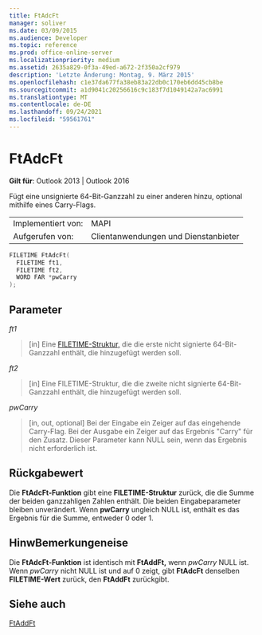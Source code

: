 ```yaml
---
title: FtAdcFt
manager: soliver
ms.date: 03/09/2015
ms.audience: Developer
ms.topic: reference
ms.prod: office-online-server
ms.localizationpriority: medium
ms.assetid: 2635a829-0f3a-49ed-a672-2f350a2cf979
description: 'Letzte Änderung: Montag, 9. März 2015'
ms.openlocfilehash: c1e37da677fa38eb83a22db0c170eb6dd45cb8be
ms.sourcegitcommit: a1d9041c20256616c9c183f7d1049142a7ac6991
ms.translationtype: MT
ms.contentlocale: de-DE
ms.lasthandoff: 09/24/2021
ms.locfileid: "59561761"
---
```

# <a name="ftadcft"></a>FtAdcFt

  
  
**Gilt für**: Outlook 2013 | Outlook 2016 
  
Fügt eine unsignierte 64-Bit-Ganzzahl zu einer anderen hinzu, optional mithilfe eines Carry-Flags.
  
|||
|:-----|:-----|
|Implementiert von:  <br/> |MAPI  <br/> |
|Aufgerufen von:  <br/> |Clientanwendungen und Dienstanbieter  <br/> |
   
```cpp
FILETIME FtAdcFt( 
  FILETIME ft1, 
  FILETIME ft2, 
  WORD FAR *pwCarry
);
```

## <a name="parameters"></a>Parameter

 _ft1_
  
> [in] Eine [FILETIME-Struktur,](filetime.md) die die erste nicht signierte 64-Bit-Ganzzahl enthält, die hinzugefügt werden soll. 
    
 _ft2_
  
> [in] Eine FILETIME-Struktur, die die zweite nicht signierte 64-Bit-Ganzzahl enthält, die hinzugefügt werden soll.
    
 _pwCarry_
  
> [in, out, optional] Bei der Eingabe ein Zeiger auf das eingehende Carry-Flag. Bei der Ausgabe ein Zeiger auf das Ergebnis "Carry" für den Zusatz. Dieser Parameter kann NULL sein, wenn das Ergebnis nicht erforderlich ist.
    
## <a name="return-value"></a>Rückgabewert

Die **FtAdcFt-Funktion** gibt eine **FILETIME-Struktur** zurück, die die Summe der beiden ganzzahligen Zahlen enthält. Die beiden Eingabeparameter bleiben unverändert. Wenn **pwCarry** ungleich NULL ist, enthält es das Ergebnis für die Summe, entweder 0 oder 1. 
  
## <a name="remarks"></a>HinwBemerkungeneise

Die **FtAdcFt-Funktion** ist identisch mit **FtAddFt,** wenn  _pwCarry_ NULL ist. Wenn  _pwCarry_ nicht NULL ist und auf 0 zeigt, gibt **FtAdcFt** denselben **FILETIME-Wert** zurück, den **FtAddFt** zurückgibt. 
  
## <a name="see-also"></a>Siehe auch



[FtAddFt](ftaddft.md)

